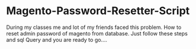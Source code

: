 # Magento-Password-Resetter-Script
 During my classes me and lot of my friends faced this problem. How to reset admin password of magento from database. Just follow these steps and sql Query and you are ready to go....
